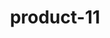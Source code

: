---
title: "product-11"
description: Lorem ipsum dolor sit amet, consectetur adipiscing elit, sed do eiusmod tempor incididunt ut labore et dolore magna aliqua. Ut enim ad minim veniam, quis nostrud exercitation ullamco laboris nisi ut aliquip ex ea commodo consequat. Duis aute irure dolor in reprehenderit in voluptate velit esse cillum dolore eu fugiat nulla pariatur. Excepteur sint occaecat cupidatat non proident, sunt in culpa qui officia deserunt mollit anim id est laborum.
img: src/assets/images/products/salloura-oglu/product-11.webp
family: [salloura-oglu-products]
price: 35.99
priceDiscount: 0
weight: 1.00011
rating: 100
id: InLpFJJ0l0YN
---